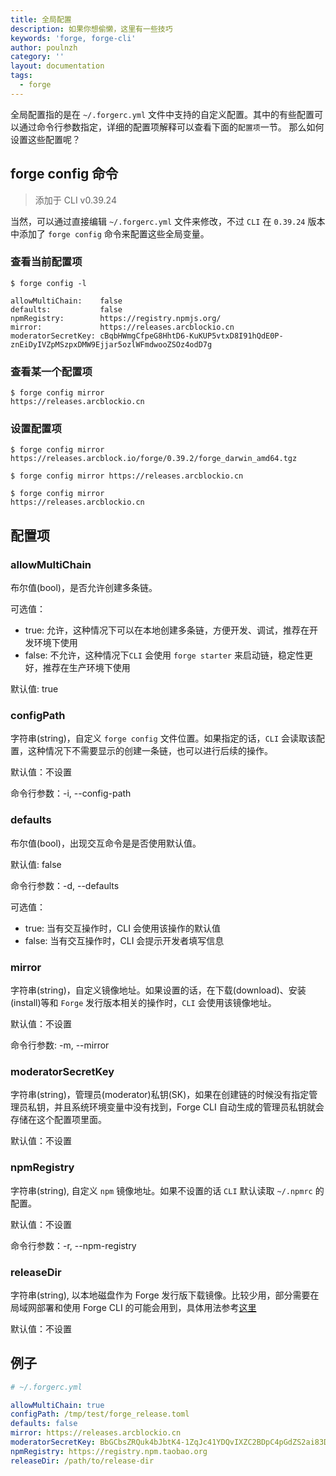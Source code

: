```yaml
---
title: 全局配置
description: 如果你想偷懒，这里有一些技巧
keywords: 'forge, forge-cli'
author: poulnzh
category: ''
layout: documentation
tags:
  - forge
---
```


全局配置指的是在 `~/.forgerc.yml` 文件中支持的自定义配置。其中的有些配置可以通过命令行参数指定，详细的配置项解释可以查看下面的`配置项`一节。
那么如何设置这些配置呢？

## forge config 命令

> 添加于 CLI v0.39.24

当然，可以通过直接编辑 `~/.forgerc.yml` 文件来修改，不过 `CLI` 在 `0.39.24` 版本中添加了 `forge config` 命令来配置这些全局变量。

### 查看当前配置项

``` shell
$ forge config -l

allowMultiChain:    false
defaults:           false
npmRegistry:        https://registry.npmjs.org/
mirror:             https://releases.arcblockio.cn
moderatorSecretKey: cBqbHWmgCfpeG8HhtD6-KuKUP5vtxD8I91hQdE0P-znEiDyIVZpMSzpxDMW9Ejjar5ozlWFmdwooZSOz4odD7g
```

### 查看某一个配置项

``` shell
$ forge config mirror
https://releases.arcblockio.cn
```

### 设置配置项

```terminal
$ forge config mirror
https://releases.arcblock.io/forge/0.39.2/forge_darwin_amd64.tgz

$ forge config mirror https://releases.arcblockio.cn

$ forge config mirror
https://releases.arcblockio.cn
```

## 配置项

### allowMultiChain

布尔值(bool)，是否允许创建多条链。

可选值：

- true: 允许，这种情况下可以在本地创建多条链，方便开发、调试，推荐在开发环境下使用
- false: 不允许，这种情况下`CLI` 会使用 `forge starter` 来启动链，稳定性更好，推荐在生产环境下使用

默认值: true

### configPath

字符串(string)，自定义 `forge config` 文件位置。如果指定的话，`CLI` 会读取该配置，这种情况下不需要显示的创建一条链，也可以进行后续的操作。

默认值：不设置

命令行参数：-i, --config-path

### defaults

布尔值(bool)，出现交互命令是是否使用默认值。

默认值: false

命令行参数：-d, --defaults

可选值：

- true: 当有交互操作时，CLI 会使用该操作的默认值
- false: 当有交互操作时，CLI 会提示开发者填写信息

### mirror

字符串(string)，自定义镜像地址。如果设置的话，在下载(download)、安装(install)等和 `Forge` 发行版本相关的操作时，`CLI` 会使用该镜像地址。

默认值：不设置

命令行参数: -m, --mirror

### moderatorSecretKey

字符串(string)，管理员(moderator)私钥(SK)，如果在创建链的时候没有指定管理员私钥，并且系统环境变量中没有找到，Forge CLI 自动生成的管理员私钥就会存储在这个配置项里面。

默认值：不设置

### npmRegistry

字符串(string), 自定义 `npm` 镜像地址。如果不设置的话 `CLI` 默认读取 `~/.npmrc` 的配置。

默认值：不设置

命令行参数：-r, --npm-registry

### releaseDir

字符串(string), 以本地磁盘作为 Forge 发行版下载镜像。比较少用，部分需要在局域网部署和使用 Forge CLI 的可能会用到，具体用法参考[这里](../../11-forge-cli-in-production/deploy-in-intranet)

默认值：不设置

## 例子

```yml
# ~/.forgerc.yml

allowMultiChain: true
configPath: /tmp/test/forge_release.toml
defaults: false
mirror: https://releases.arcblockio.cn
moderatorSecretKey: BbGCbsZRQuk4bJbtK4-1ZqJc41YDQvIXZC2BDpC4pGdZS2ai83D8N-QM9p9_FBzsmMZD2o4HzmE6gLo6Lxqf2Q
npmRegistry: https://registry.npm.taobao.org
releaseDir: /path/to/release-dir
```
